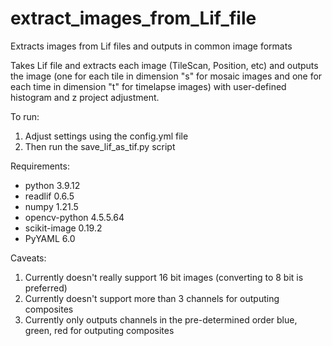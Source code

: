 # extract_images_from_Lif_file
Extracts images from Lif files and outputs in common image formats

Takes Lif file and extracts each image (TileScan, Position, etc) and outputs the image (one for each tile in dimension "s" for mosaic images and one for each time in dimension "t" for timelapse images) with user-defined histogram and z project adjustment.

To run:
1) Adjust settings using the config.yml file
2) Then run the save_lif_as_tif.py script

Requirements:
- python 3.9.12
- readlif 0.6.5
- numpy 1.21.5
- opencv-python 4.5.5.64
- scikit-image 0.19.2
- PyYAML 6.0

Caveats:
1) Currently doesn't really support 16 bit images (converting to 8 bit is preferred)
2) Currently doesn't support more than 3 channels for outputing composites
3) Currently only outputs channels in the pre-determined order blue, green, red for outputing composites


